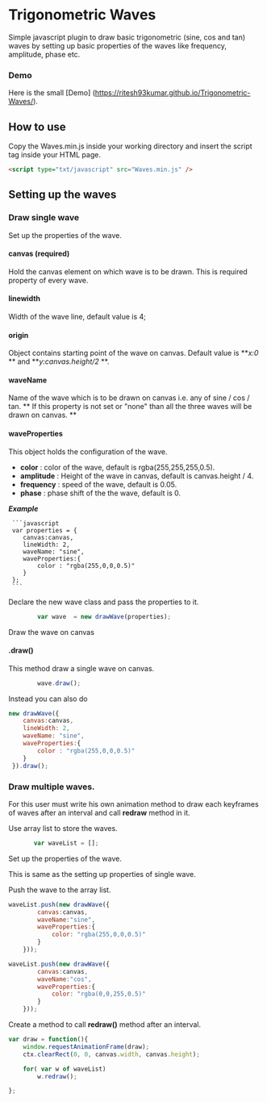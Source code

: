 # Trigonometric  Waves
Simple javascript plugin to draw basic trigonometric (sine, cos and tan) waves by setting up basic properties of the waves like frequency, amplitude, phase etc.

### Demo
Here is the small [Demo] (https://ritesh93kumar.github.io/Trigonometric-Waves/).

## How to use
Copy the Waves.min.js inside your working directory and insert the script tag inside your HTML page.

 ```html
 <script type="txt/javascript" src="Waves.min.js" />
 ```

## Setting up the waves 

### Draw single wave

Set up the properties of the wave.

#### canvas (required)
Hold the canvas element on which wave is to be drawn. This is required property of every wave.

#### linewidth 
Width of the wave line, default value is 4;

#### origin
Object contains starting point of the wave on canvas. Default value is **_x:0_ ** and **_y:canvas.height/2_ **.

#### waveName
Name of the wave which is to be drawn on canvas i.e. any of  sine / cos / tan. ** If this property is not set or "none" than all the three waves will be drawn on canvas. **   

#### waveProperties
This object holds the configuration of the wave.
 - **color** : color of the wave, default is  rgba(255,255,255,0.5).
 - **amplitude** : Height of the wave in canvas, default is canvas.height / 4.
 - **frequency** : speed of the wave, default is 0.05.
 - **phase** : phase shift of the the wave, default is 0.
 
 ***Example***
 
     ```javascript
     var properties = {
        canvas:canvas,
        lineWidth: 2,
        waveName: "sine",
        waveProperties:{
            color : "rgba(255,0,0,0.5)"    
        }     
     };
     ```
    
    
Declare the new wave class and pass the properties to it.
    
```javascript
        var wave  = new drawWave(properties);
```
    
Draw the wave on canvas    
    
#### .draw()
This method draw a single wave on canvas.

 ```javascript
         wave.draw();
 ```

Instead you can also do
    
 ```javascript
 new drawWave({
     canvas:canvas,
     lineWidth: 2,
     waveName: "sine",
     waveProperties:{
         color : "rgba(255,0,0,0.5)"    
     }     
  }).draw();
  ```

### Draw multiple waves.
For this user must write his own animation method to draw each keyframes of waves after an interval and call **redraw** method in it.

Use array list to store the waves.
    
 ```javascript
        var waveList = [];
 ```

Set up the properties of the wave.

This is same as the setting up properties of single wave.

Push the wave to the array list.

 ```javascript
 waveList.push(new drawWave({
         canvas:canvas,
         waveName:"sine",
         waveProperties:{
             color: "rgba(255,0,0,0.5)"
         }    
     }));

 waveList.push(new drawWave({ 
         canvas:canvas,
         waveName:"cos",
         waveProperties:{  
             color: "rgba(0,0,255,0.5)"
         }    
     }));
 ```
    
Create a method to call **redraw()** method after an interval.

 ```javascript
 var draw = function(){
     window.requestAnimationFrame(draw);
     ctx.clearRect(0, 0, canvas.width, canvas.height);

     for( var w of waveList)
         w.redraw();

 };
 ```


